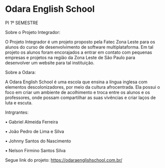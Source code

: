 # Odara English School
PI 1º SEMESTRE

Sobre o Projeto Integrador:

O Projeto Integrador é um projeto proposto pela Fatec Zona Leste para os alunos do curso de desenvolvimento de software multiplataforma. Em tal projeto os alunos foram encorajados a entrar em contato com pequenas empresas e projetos na região da Zona Leste de São Paulo para desenvolver um website para tal instituição.

Sobre a Odara:

A Odara English School é uma escola que ensina a língua inglesa com elementos descolonizadores, por meio da cultura afrocentrada. Ela possui o foco em criar um ambiente de acolhimento e troca entre os alunos e os professores, onde possam compartilhar as suas vivências e criar laços de luta e escuta.

Intrgrantes:

• Gabriel Almeida Ferreira

• João Pedro de Lima e Silva

• Johnny Santos do Nascimento 

• Nelson Firmino Santos Silva


Segue link do projeto:
https://odaraenglishschool.com.br/
